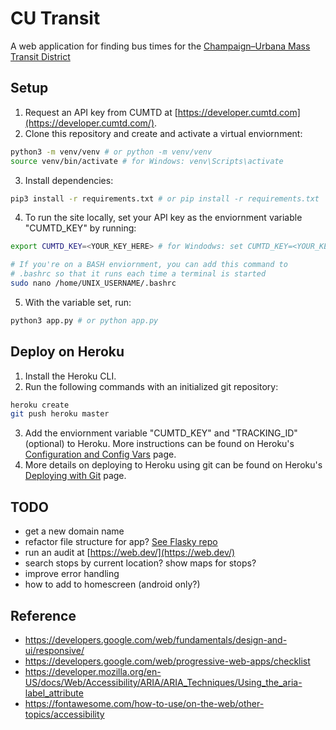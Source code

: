 # CU Transit

A web application for finding bus times for the [Champaign–Urbana Mass Transit District](https://mtd.org/)

## Setup

1. Request an API key from CUMTD at [https://developer.cumtd.com](https://developer.cumtd.com/).
2. Clone this repository and create and activate a virtual enviornment:
```bash
python3 -m venv/venv # or python -m venv/venv
source venv/bin/activate # for Windows: venv\Scripts\activate
```
3. Install dependencies:
```bash
pip3 install -r requirements.txt # or pip install -r requirements.txt
```
4. To run the site locally, set your API key as the enviornment variable "CUMTD_KEY" by running:
```bash
export CUMTD_KEY=<YOUR_KEY_HERE> # for Windodws: set CUMTD_KEY=<YOUR_KEY_HERE>

# If you're on a BASH enviornment, you can add this command to
# .bashrc so that it runs each time a terminal is started
sudo nano /home/UNIX_USERNAME/.bashrc
```
5. With the variable set, run:
```bash
python3 app.py # or python app.py
```

## Deploy on Heroku

1. Install the Heroku CLI.
2. Run the following commands with an initialized git repository:
```bash
heroku create
git push heroku master
```
3. Add the enviornment variable "CUMTD_KEY" and "TRACKING_ID" (optional) to Heroku. More instructions can be found on Heroku's [Configuration and Config Vars](https://devcenter.heroku.com/articles/config-vars) page. 
4. More details on deploying to Heroku using git can be found on Heroku's [Deploying with Git](https://devcenter.heroku.com/articles/git) page.

## TODO

- get a new domain name
- refactor file structure for app? [See Flasky repo](https://github.com/miguelgrinberg/flasky)
- run an audit at [https://web.dev/](https://web.dev/)
- search stops by current location? show maps for stops?
- improve error handling
- how to add to homescreen (android only?)

## Reference

- https://developers.google.com/web/fundamentals/design-and-ui/responsive/
- https://developers.google.com/web/progressive-web-apps/checklist
- https://developer.mozilla.org/en-US/docs/Web/Accessibility/ARIA/ARIA_Techniques/Using_the_aria-label_attribute
- https://fontawesome.com/how-to-use/on-the-web/other-topics/accessibility

